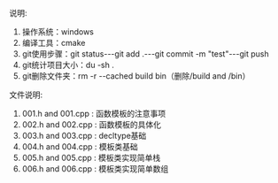 说明:  
1. 操作系统：windows
2. 编译工具：cmake
3. git使用步骤：git status---git add .---git commit -m "test"---git push 
4. git统计项目大小：du -sh .
5. git删除文件夹：rm -r --cached build bin（删除/build and /bin）

文件说明:  
1. 001.h and 001.cpp : 函数模板的注意事项
2. 002.h and 002.cpp : 函数模板的具体化
3. 003.h and 003.cpp : decltype基础
4. 004.h and 004.cpp : 模板类基础
5. 005.h and 005.cpp : 模板类实现简单栈
6. 006.h and 006.cpp : 模板类实现简单数组